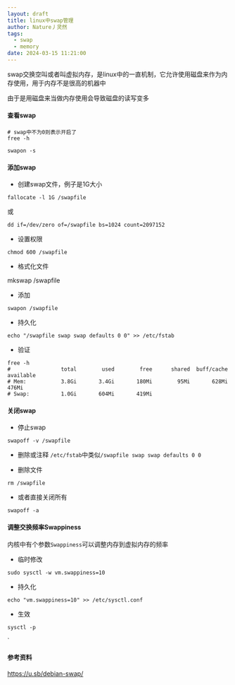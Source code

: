 ```yaml
---
layout: draft
title: linux中swap管理
author: Nature丿灵然
tags:
  - swap
  - memory
date: 2024-03-15 11:21:00
---
```

swap交换空叫或者叫虚拟内存，是linux中的一直机制，它允许使用磁盘来作为内存使用，用于内存不是很高的机器中

<!--more-->

由于是用磁盘来当做内存使用会导致磁盘的读写变多

#### 查看swap

```shell
# swap中不为0则表示开启了
free -h

swapon -s
```

#### 添加swap

- 创建swap文件，例子是1G大小

```shell
fallocate -l 1G /swapfile
```

或

```shell
dd if=/dev/zero of=/swapfile bs=1024 count=2097152
```

- 设置权限

```shell
chmod 600 /swapfile
```

- 格式化文件

mkswap /swapfile

- 添加

```shell
swapon /swapfile
```

- 持久化

```shell
echo "/swapfile swap swap defaults 0 0" >> /etc/fstab
```

- 验证

```shell
free -h
#                total        used        free      shared  buff/cache   available
# Mem:           3.8Gi       3.4Gi       180Mi        95Mi       628Mi       476Mi
# Swap:          1.0Gi       604Mi       419Mi
```

#### 关闭swap

- 停止swap

```shell
swapoff -v /swapfile
```

- 删除或注释 `/etc/fstab`中类似`/swapfile swap swap defaults 0 0`

- 删除文件

```shell
rm /swapfile
```

- 或者直接关闭所有

```shell
swapoff -a
```

#### 调整交换频率Swappiness

内核中有个参数`Swappiness`可以调整内存到虚拟内存的频率

- 临时修改

```shell
sudo sysctl -w vm.swappiness=10
```

- 持久化

```shell
echo "vm.swappiness=10" >> /etc/sysctl.conf
```

- 生效

```shell
sysctl -p
```

`

#### 参考资料

<https://u.sb/debian-swap/>
